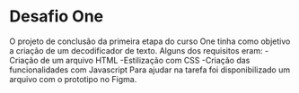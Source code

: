 # Desafio One 
O projeto de conclusão da primeira etapa do curso One tinha como objetivo a criação de um decodificador de texto.
Alguns dos requisitos eram:
-Criação de um arquivo HTML
-Estilização com CSS
-Criação das funcionalidades com Javascript
Para ajudar na tarefa foi disponibilizado um arquivo com o prototipo no Figma.

